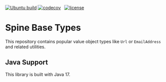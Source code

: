 [![Ubuntu build][ubuntu-build-badge]][gh-actions]
[![codecov][codecov-badge]][codecov] &nbsp;
[![license][license-badge]][license]


# Spine Base Types

This repository contains popular value object types like `Url` or `EmailAddress` and related
utilities.

## Java Support

This library is built with Java 17.

[codecov]: https://codecov.io/gh/SpineEventEngine/base-types
[codecov-badge]: https://codecov.io/gh/SpineEventEngine/base-types/branch/master/graph/badge.svg
[license-badge]: https://img.shields.io/badge/license-Apache%20License%202.0-blue.svg?style=flat
[license]: http://www.apache.org/licenses/LICENSE-2.0
[gh-actions]: https://github.com/SpineEventEngine/base-types/actions
[ubuntu-build-badge]: https://github.com/SpineEventEngine/base-types/actions/workflows/build-on-ubuntu.yml/badge.svg
